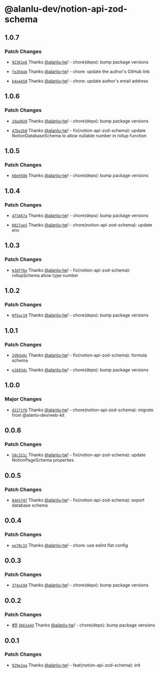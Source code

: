 # @alanlu-dev/notion-api-zod-schema

## 1.0.7

### Patch Changes

- [`92361e6`](https://github.com/alanlu-dev/notion-kit/commit/92361e61b5bf4ef08b66199465508c7a8d760a61) Thanks [@alanlu-tw](https://github.com/alanlu-tw)! - chore(deps): bump package versions

- [`fe264ab`](https://github.com/alanlu-dev/notion-kit/commit/fe264abc5305805ecf18ac0c988625f832b1990b) Thanks [@alanlu-tw](https://github.com/alanlu-tw)! - chore: update the author's GitHub link

- [`b4a4e58`](https://github.com/alanlu-dev/notion-kit/commit/b4a4e589106ad4e4aa9e43d4d972a245fd9cec9a) Thanks [@alanlu-tw](https://github.com/alanlu-tw)! - chore: update author's email address

## 1.0.6

### Patch Changes

- [`2dad920`](https://github.com/alanlu-dev/notion-kit/commit/2dad920ff1bf3d9d6c1e3538798722ac047018b9) Thanks [@alanlu-tw](https://github.com/alanlu-tw)! - chore(deps): bump package versions

- [`47be2b0`](https://github.com/alanlu-dev/notion-kit/commit/47be2b0fbca54cdc9c05b610122c236ff32ffdb7) Thanks [@alanlu-tw](https://github.com/alanlu-tw)! - fix(notion-api-zod-schema): update NotionDatabaseSchema to allow nullable number in rollup function

## 1.0.5

### Patch Changes

- [`66e958b`](https://github.com/alanlu-dev/notion-kit/commit/66e958b161901b602ac2faa8421629df66adf39d) Thanks [@alanlu-tw](https://github.com/alanlu-tw)! - chore(deps): bump package versions

## 1.0.4

### Patch Changes

- [`473467a`](https://github.com/alanlu-dev/notion-kit/commit/473467abe48fe75ceb88d1be8c53067067806561) Thanks [@alanlu-tw](https://github.com/alanlu-tw)! - chore(deps): bump package versions

- [`0827ae5`](https://github.com/alanlu-dev/notion-kit/commit/0827ae574dec926fadb4d446250656ad912c419f) Thanks [@alanlu-tw](https://github.com/alanlu-tw)! - chore(notion-api-zod-schema): update env

## 1.0.3

### Patch Changes

- [`63dff6e`](https://github.com/alanlu-dev/notion-kit/commit/63dff6ec1236f23c464bb152a14a4d13dccaa150) Thanks [@alanlu-tw](https://github.com/alanlu-tw)! - fix(notion-api-zod-schema): rollupSchema allow type number

## 1.0.2

### Patch Changes

- [`0f5ac19`](https://github.com/alanlu-dev/notion-kit/commit/0f5ac196bc0942a5c462972bf3b8b018a2fda9c2) Thanks [@alanlu-tw](https://github.com/alanlu-tw)! - chore(deps): bump package versions

## 1.0.1

### Patch Changes

- [`2d9da9c`](https://github.com/alanlu-dev/notion-kit/commit/2d9da9c1508baa5693d6afde2d3e800b9cffc999) Thanks [@alanlu-tw](https://github.com/alanlu-tw)! - fix(notion-api-zod-schema): formula schema

- [`e1683dc`](https://github.com/alanlu-dev/notion-kit/commit/e1683dc9fface016f0c77d5f3cec3c9ae59b984a) Thanks [@alanlu-tw](https://github.com/alanlu-tw)! - chore(deps): bump package versions

## 1.0.0

### Major Changes

- [`d2171f6`](https://github.com/alanlu-dev/notion-kit/commit/d2171f6c4f23207a2c66c26d6b06e0eaf5204ab3) Thanks [@alanlu-tw](https://github.com/alanlu-tw)! - chore(notion-api-zod-schema): migrate from @alanlu-dev/web-kit

## 0.0.6

### Patch Changes

- [`58c321c`](https://github.com/alanlu-dev/web-kit/commit/58c321ce0c627ec0769b95b4860a51e98429b6bd) Thanks [@alanlu-tw](https://github.com/alanlu-tw)! - fix(notion-api-zod-schema): update NotionPageSchema properties

## 0.0.5

### Patch Changes

- [`8de5747`](https://github.com/alanlu-dev/web-kit/commit/8de5747735fd7b23823380516665420a358a6a7d) Thanks [@alanlu-tw](https://github.com/alanlu-tw)! - fix(notion-api-zod-schema): export database schema

## 0.0.4

### Patch Changes

- [`ee78c15`](https://github.com/alanlu-dev/web-kit/commit/ee78c1513de2aeb2058ffe01adb3d3109a321af5) Thanks [@alanlu-tw](https://github.com/alanlu-tw)! - chore: use eslint flat config

## 0.0.3

### Patch Changes

- [`374a19d`](https://github.com/alanlu-dev/web-kit/commit/374a19d97b51ad7011016835e78191828c3d49e8) Thanks [@alanlu-tw](https://github.com/alanlu-tw)! - chore(deps): bump package versions

## 0.0.2

### Patch Changes

- [#9](https://github.com/alanlu-dev/web-kit/pull/9) [`3663a4d`](https://github.com/alanlu-dev/web-kit/commit/3663a4d77ed642cadb88738a9befd352a41cf3c4) Thanks [@alanlu-tw](https://github.com/alanlu-tw)! - chore(deps): bump package versions

## 0.0.1

### Patch Changes

- [`929e2aa`](https://github.com/alanlu-dev/web-kit/commit/929e2aacfb137eb27e46743c92d861d321217a04) Thanks [@alanlu-tw](https://github.com/alanlu-tw)! - feat(notion-api-zod-schema): init
